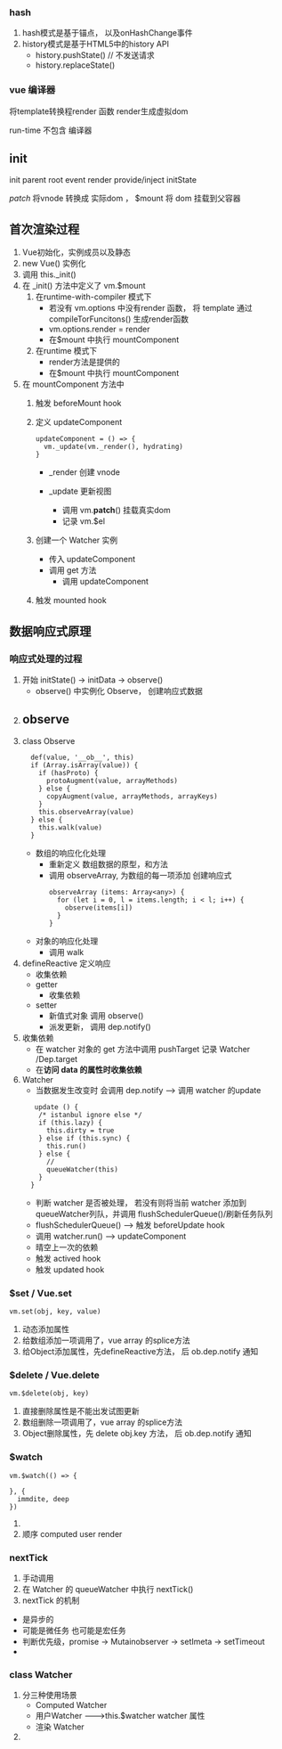 ### hash
1. hash模式是基于锚点， 以及onHashChange事件
2. history模式是基于HTML5中的history API
    - history.pushState() // 不发送请求
    - history.replaceState()

### vue 编译器
将template转换程render 函数 render生成虚拟dom

run-time 不包含 编译器
## init
init  parent root event render provide/inject initState

_patch_ 将vnode 转换成 实际dom ， $mount 将 dom 挂载到父容器

## 首次渲染过程
1. Vue初始化，实例成员以及静态
2. new Vue() 实例化
3. 调用 this._init()
4. 在 _init() 方法中定义了 vm.$mount
    1. 在runtime-with-compiler 模式下
        - 若没有  vm.options 中没有render 函数， 将 template 通过 compileTorFuncitons() 生成render函数
        - vm.options.render = render
        - 在$mount 中执行 mountComponent
    2. 在runtime 模式下
        - render方法是提供的
        - 在$mount 中执行 mountComponent
5. 在 mountComponent 方法中
    1. 触发 beforeMount hook
    2. 定义 updateComponent
        ```
        updateComponent = () => {
          vm._update(vm._render(), hydrating)
        }
        ```
        - _render 创建 vnode

        - _update 更新视图
            - 调用 vm.__patch__() 挂载真实dom
            - 记录 vm.$el
    3. 创建一个 Watcher 实例
        - 传入 updateComponent
        - 调用 get 方法
            - 调用 updateComponent


    4. 触发 mounted hook

## 数据响应式原理
### 响应式处理的过程
1. 开始 initState() -> initData -> observe()
    - observe() 中实例化 Observe， 创建响应式数据
2. observe
    -
3. class Observe
    ```
      def(value, '__ob__', this)
      if (Array.isArray(value)) {
        if (hasProto) {
          protoAugment(value, arrayMethods)
        } else {
          copyAugment(value, arrayMethods, arrayKeys)
        }
        this.observeArray(value)
      } else {
        this.walk(value)
      }
    ```
    - 数组的响应化化处理
        - 重新定义 数组数据的原型，和方法
        - 调用 observeArray, 为数组的每一项添加 创建响应式
          ```
          observeArray (items: Array<any>) {
            for (let i = 0, l = items.length; i < l; i++) {
              observe(items[i])
            }
          }
          ```
    - 对象的响应化处理
        - 调用 walk
4. defineReactive 定义响应
    - 收集依赖
    - getter
        - 收集依赖
    - setter
        - 新值式对象 调用 observe()
        - 派发更新， 调用 dep.notify()
5. 收集依赖
    - 在 watcher 对象的 get 方法中调用 pushTarget 记录 Watcher /Dep.target
    - 在**访问 data 的属性时收集依赖**
6. Watcher
    - 当数据发生改变时 会调用 dep.notify --> 调用 watcher 的update
    ```
       update () {
        /* istanbul ignore else */
        if (this.lazy) {
          this.dirty = true
        } else if (this.sync) {
          this.run()
        } else {
          //
          queueWatcher(this)
        }
      }
    ```
    -  判断 watcher 是否被处理， 若没有则将当前 watcher 添加到queueWatcher列队，并调用 flushSchedulerQueue()/刷新任务队列
    - flushSchedulerQueue() --> 触发 beforeUpdate hook
    - 调用 watcher.run() --> updateComponent
    - 晴空上一次的依赖
    - 触发 actived hook
    - 触发 updated hook

### $set / Vue.set
```
vm.set(obj, key, value)
```
1. 动态添加属性
2. 给数组添加一项调用了，vue array 的splice方法
3. 给Object添加属性，先defineReactive方法， 后 ob.dep.notify 通知

### $delete / Vue.delete
```
vm.$delete(obj, key)
```
1. 直接删除属性是不能出发试图更新
2. 数组删除一项调用了，vue array 的splice方法
3. Object删除属性，先 delete obj.key 方法， 后 ob.dep.notify 通知

### $watch
```
vm.$watch(() => {

}, {
  immdite, deep
})
```
1.
2. 顺序
    computed user render
### nextTick
1. 手动调用
2. 在 Watcher 的 queueWatcher 中执行 nextTick()
3. nextTick 的机制
  - 是异步的
  - 可能是微任务 也可能是宏任务
  - 判断优先级，promise -> Mutainobserver -> setImeta -> setTimeout
  -
### class Watcher
1. 分三种使用场景
    - Computed Watcher
    - 用户Watcher --->this.$watcher watcher 属性
    - 渲染 Watcher
2.